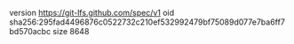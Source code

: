version https://git-lfs.github.com/spec/v1
oid sha256:295fad4496876c0522732c210ef532992479bf75089d077e7ba6ff7bd570acbc
size 8648
